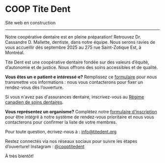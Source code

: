 # COOP Tite Dent

Site web en construction

--- 

Notre coopérative dentaire est en pleine préparation! Retrouvez Dr. Cassandre D. Mallette, dentiste, dans notre équipe. Nous serons ravies de vous accueillir dès septembre 2025 au 275 rue Saint-Zotique Est, à Montréal.

Tite Dent est une coopérative dentaire fondée sur des valeurs d’équité, d’autonomie et de justice. Nous offrons des soins accessibles et de qualité.

**Vous êtes un·e patient·e intéressé·e?**
Remplissez ce [formulaire](https://framaforms.org/cooperative-de-solidarite-tite-dent-1750968104) pour nous transmettre vos informations : nous vous contacterons pour fixer un rendez-vous dès l’ouverture.

Si vous n'avez pas d'assurances dentaire, inscrivez-vous au [Régime canadien de soins dentaires](https://www.canada.ca/fr/services/prestations/dentaire/regime-soins-dentaires.html).

**Vous représentez un organisme?**
Complétez notre [formulaire d'inscription](https://framaforms.org/cooperative-de-solidarite-tite-dent-1750968104) pour être intégré à notre système de rendez-vous prioritaire et nous vous contacterons pour confirmer la liste de votre membres. 

Pour toute question, écrivez-nous à : [info@titedent.org](mailto:info@titedent.com)

Restez connectés via nos réseaux sociaux pour suivre les étapes d’ouverture!
Instagram : [@cooptitedent](https://www.instagram.com/cooptitedent)

À très bientôt!
